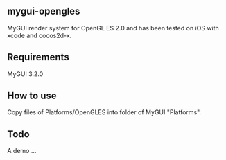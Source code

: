 mygui-opengles
--------------

MyGUI render system for OpenGL ES 2.0 and has been tested on iOS with xcode and cocos2d-x.


## Requirements ##
MyGUI 3.2.0

## How to use ##
Copy files of Platforms/OpenGLES into folder of MyGUI "Platforms".

## Todo ##
A demo ...